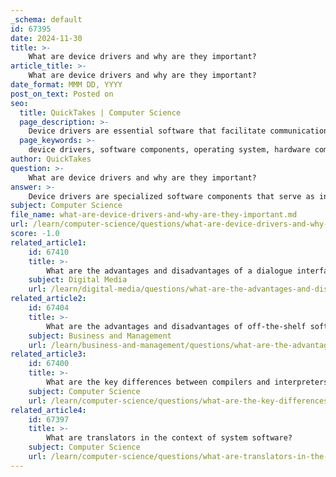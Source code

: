 ```yaml
---
_schema: default
id: 67395
date: 2024-11-30
title: >-
    What are device drivers and why are they important?
article_title: >-
    What are device drivers and why are they important?
date_format: MMM DD, YYYY
post_on_text: Posted on
seo:
  title: QuickTakes | Computer Science
  page_description: >-
    Device drivers are essential software that facilitate communication between the operating system and hardware devices, manage resources, and ensure system stability and performance.
  page_keywords: >-
    device drivers, software components, operating system, hardware communication, hardware abstraction, resource management, emerging technologies, system stability, computer peripherals, compatibility
author: QuickTakes
question: >-
    What are device drivers and why are they important?
answer: >-
    Device drivers are specialized software components that serve as intermediaries between the operating system (OS) and hardware devices connected to a computer. Their primary function is to enable communication and coordination between the OS and various hardware components, ensuring that they work together seamlessly.\n\n### Importance of Device Drivers\n\n1. **Communication Facilitation**: Device drivers translate OS commands into device-specific instructions, allowing the OS to control hardware devices effectively. This is crucial for the operation of peripherals such as printers, graphics cards, and sound cards.\n\n2. **Hardware Abstraction**: They provide a software interface to hardware devices, enabling applications to access hardware functionalities without needing to understand the intricate details of the hardware. This abstraction simplifies software development and enhances compatibility across different hardware configurations.\n\n3. **Resource Management**: Device drivers play a role in managing and optimizing the allocation of system resources, such as memory and processing power. This ensures that hardware devices operate efficiently within the broader computing environment.\n\n4. **Support for Emerging Technologies**: As technology evolves, device drivers allow operating systems to support and leverage new hardware innovations, ensuring compatibility with the latest devices and technologies.\n\n5. **System Stability and Performance**: Without the appropriate device drivers, hardware devices may not function correctly, leading to system instability or performance issues. Properly functioning device drivers are essential for a reliable and efficient computing experience.\n\nIn summary, device drivers are integral to the functionality of computer systems, enabling effective communication between the OS and hardware, managing resources, and ensuring that users can leverage the full capabilities of their hardware devices.
subject: Computer Science
file_name: what-are-device-drivers-and-why-are-they-important.md
url: /learn/computer-science/questions/what-are-device-drivers-and-why-are-they-important
score: -1.0
related_article1:
    id: 67410
    title: >-
        What are the advantages and disadvantages of a dialogue interface?
    subject: Digital Media
    url: /learn/digital-media/questions/what-are-the-advantages-and-disadvantages-of-a-dialogue-interface
related_article2:
    id: 67404
    title: >-
        What are the advantages and disadvantages of off-the-shelf software?
    subject: Business and Management
    url: /learn/business-and-management/questions/what-are-the-advantages-and-disadvantages-of-offtheshelf-software
related_article3:
    id: 67400
    title: >-
        What are the key differences between compilers and interpreters?
    subject: Computer Science
    url: /learn/computer-science/questions/what-are-the-key-differences-between-compilers-and-interpreters
related_article4:
    id: 67397
    title: >-
        What are translators in the context of system software?
    subject: Computer Science
    url: /learn/computer-science/questions/what-are-translators-in-the-context-of-system-software
---
```


&nbsp;
